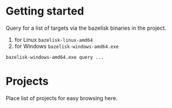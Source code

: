 # Getting started

Query for a list of targets via the bazelisk binaries in the project.

1. for Linux `bazelisk-linux-amd64`
2. for Windows `bazelisk-windows-amd64.exe`

`bazelisk-windows-amd64.exe query ...`

# Projects

Place list of projects for easy browsing here.